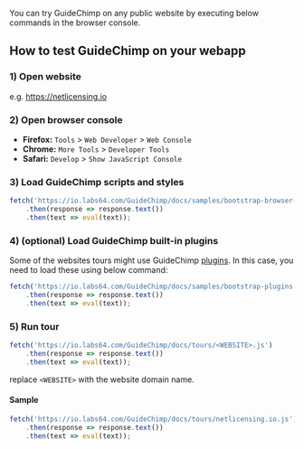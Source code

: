 You can try GuideChimp on any public website by executing below commands in the browser console.

## How to test GuideChimp on your webapp

### 1) Open website

e.g. https://netlicensing.io

### 2) Open browser console
- **Firefox:** `Tools` > `Web Developer` > `Web Console`
- **Chrome:**  `More Tools` > `Developer Tools`
- **Safari:**  `Develop` > `Show JavaScript Console`

### 3) Load GuideChimp scripts and styles

```javascript
fetch('https://io.labs64.com/GuideChimp/docs/samples/bootstrap-browser-console.js')
    .then(response => response.text())
    .then(text => eval(text));
```

### 4) (optional) Load GuideChimp built-in plugins

Some of the websites tours might use GuideChimp [plugins](https://github.com/Labs64/GuideChimp/wiki/Plugins).
In this case, you need to load these using below command:

```javascript
fetch('https://io.labs64.com/GuideChimp/docs/samples/bootstrap-plugins.js')
    .then(response => response.text())
    .then(text => eval(text));
```

### 5) Run tour

```javascript
fetch('https://io.labs64.com/GuideChimp/docs/tours/<WEBSITE>.js')
    .then(response => response.text())
    .then(text => eval(text));
```
replace `<WEBSITE>` with the website domain name.

#### Sample
```javascript
fetch('https://io.labs64.com/GuideChimp/docs/tours/netlicensing.io.js')
    .then(response => response.text())
    .then(text => eval(text));
```
